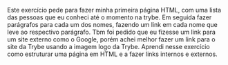 Este exercício pede para fazer minha primeira página HTML, com uma lista das pessoas que eu conheci até o momento na trybe.
Em seguida fazer parágrafos para cada um dos nomes, fazendo um link em cada nome que leve ao respectivo parágrafo.
Tbm foi pedido que eu fizesse um link para um site externo como o Google, porém achei melhor fazer um link para o site da Trybe usando a imagem logo da Trybe.
Aprendi nesse exercício como estruturar uma página em HTML e a fazer links internos e externos.
